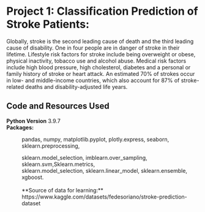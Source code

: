 # Project 1: Classification Prediction of Stroke Patients:
Globally, stroke is the second leading cause of death and the third leading cause of disability. One in four people are in danger of stroke in their lifetime. Lifestyle risk factors for stroke include being overweight or obese, physical inactivity, tobacco use and alcohol abuse. Medical risk factors include high blood pressure, high cholesterol, diabetes and a personal or family history of stroke or heart attack. An estimated 70% of strokes occur in low- and middle-income countries, which also account for 87% of stroke-related deaths and disability-adjusted life years.

## Code and Resources Used
**Python Version** 3.9.7
<br>
**Packages:** <dd>pandas, numpy, matplotlib.pyplot, plotly.express, seaborn, sklearn.preprocessing,<dd>
<dd>sklearn.model_selection, imblearn.over_sampling, sklearn.svm,Sklearn.metrics,<dd>
<dd>sklearn.model_selection, sklearn.linear_model, sklearn.ensemble, xgboost.<dd>
<br>
**Source of data for learning:** https://www.kaggle.com/datasets/fedesoriano/stroke-prediction-dataset
<br>


